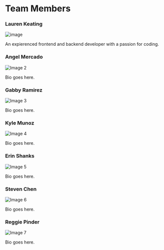# Team Members

### Lauren Keating
![image](https://github.com/lkeat003/cs410-pages-gold/assets/143619395/ba867ca2-ddb6-449e-96d1-ea903095c3cc)

An expierenced frontend and backend developer with a passion for coding.

### Angel Mercado
![Image 2](image2-url-here)

Bio goes here.

### Gabby Ramirez
![Image 3](image3-url-here)

Bio goes here.

### Kyle Munoz
![Image 4](image4-url-here)

Bio goes here.

### Erin Shanks
![Image 5](image5-url-here)

Bio goes here.

### Steven Chen
![Image 6](image6-url-here)

Bio goes here.

### Reggie Pinder
![Image 7](image7-url-here)

Bio goes here.

